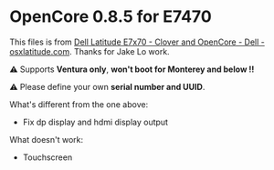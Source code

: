 # OpenCore 0.8.5 for E7470

This files is from [Dell Latitude E7x70 - Clover and OpenCore - Dell - osxlatitude.com](https://osxlatitude.com/forums/topic/9179-dell-latitude-e7x70-clover-and-opencore/#comment-104256). Thanks for Jake Lo work. 

⚠️ Supports **Ventura only**, **won't boot for Monterey and below !!**

⚠️ Please define your own **serial number and UUID**.



What's different from the one above:

- Fix dp display and hdmi display output



What doesn't work:

- Touchscreen






